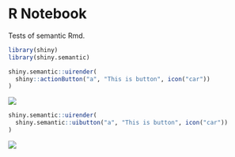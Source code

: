 R Notebook
================

Tests of semantic Rmd.

``` r
library(shiny)
library(shiny.semantic)
```

``` r
shiny.semantic::uirender(
  shiny::actionButton("a", "This is button", icon("car"))
)
```

![](docs_files/figure-gfm/unnamed-chunk-2-1.png)<!-- -->

``` r
shiny.semantic::uirender(
  shiny.semantic::uibutton("a", "This is button", icon("car"))
)
```

![](docs_files/figure-gfm/unnamed-chunk-3-1.png)<!-- -->
